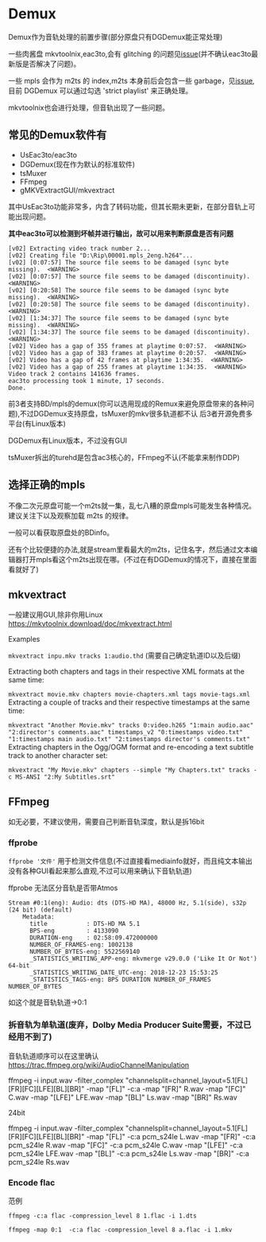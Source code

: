 # Demux
Demux作为音轨处理的前置步骤(部分原盘只有DGDemux能正常处理)

一些肉酱盘 mkvtoolnix,eac3to,会有 glitching 的问题见[issue](https://github.com/ted423/FXXS-Encode-Guide/issues/14)(并不确认eac3to最新版是否解决了问题)。

一些 mpls 会作为 m2ts 的 index,m2ts 本身前后会包含一些 garbage，见[issue](https://github.com/justdan96/tsMuxer/issues/624),目前 DGDemux 可以通过勾选 'strict playlist' 来正确处理。

mkvtoolnix也会进行处理，但音轨出现了一些问题。
## 常见的Demux软件有
* UsEac3to/eac3to
* DGDemux(现在作为默认的标准软件)
* tsMuxer
* FFmpeg
* gMKVExtractGUI/mkvextract

其中UsEac3to功能非常多，内含了转码功能，但其长期未更新，在部分音轨上可能出现问题。

**其中eac3to可以检测到坏帧并进行输出，故可以用来判断原盘是否有问题**

```
[v02] Extracting video track number 2...
[v02] Creating file "D:\Rip\00001.mpls_2eng.h264"...
[v02] [0:07:57] The source file seems to be damaged (sync byte missing).  <WARNING>
[v02] [0:07:57] The source file seems to be damaged (discontinuity).  <WARNING>
[v02] [0:20:58] The source file seems to be damaged (sync byte missing).  <WARNING>
[v02] [0:20:58] The source file seems to be damaged (discontinuity).  <WARNING>
[v02] [1:34:37] The source file seems to be damaged (sync byte missing).  <WARNING>
[v02] [1:34:37] The source file seems to be damaged (discontinuity).  <WARNING>
[v02] Video has a gap of 355 frames at playtime 0:07:57.  <WARNING>
[v02] Video has a gap of 383 frames at playtime 0:20:57.  <WARNING>
[v02] Video has a gap of 42 frames at playtime 1:34:35.  <WARNING>
[v02] Video has a gap of 255 frames at playtime 1:34:35.  <WARNING>
Video track 2 contains 141636 frames.
eac3to processing took 1 minute, 17 seconds.
Done.

```

前3者支持BD/mpls的demux(你可以选用现成的Remux来避免原盘带来的各种问题),不过DGDemux支持原盘，tsMuxer的mkv很多轨道都不认
后3者开源免费多平台(有Linux版本)

DGDemux有Linux版本，不过没有GUI

tsMuxer拆出的turehd是包含ac3核心的，FFmpeg不认(不能拿来制作DDP)

## 选择正确的mpls
不像二次元原盘可能一个m2ts就一集，乱七八糟的原盘mpls可能发生各种情况。建议关注下以及观察加载 m2ts 的规律。

一般可以看获取原盘处的BDinfo。

还有个比较便捷的办法,就是stream里看最大的m2ts，记住名字，然后通过文本编辑器打开mpls看这个m2ts出现在哪。(不过在有DGDemux的情况下，直接在里面看就好了)

## mkvextract
一般建议用GUI,除非你用Linux
<https://mkvtoolnix.download/doc/mkvextract.html>

Examples

`mkvextract inpu.mkv tracks 1:audio.thd`
(需要自己确定轨道ID以及后缀)

Extracting both chapters and tags in their respective XML formats at the same time:

`mkvextract movie.mkv chapters movie-chapters.xml tags movie-tags.xml`
Extracting a couple of tracks and their respective timestamps at the same time:

`mkvextract "Another Movie.mkv" tracks 0:video.h265 "1:main audio.aac" "2:director's comments.aac" timestamps_v2 "0:timestamps video.txt" "1:timestamps main audio.txt" "2:timestamps director's comments.txt"`
Extracting chapters in the Ogg/OGM format and re-encoding a text subtitle track to another character set:

`mkvextract "My Movie.mkv" chapters --simple "My Chapters.txt" tracks -c MS-ANSI "2:My Subtitles.srt"`



## FFmpeg
如无必要，不建议使用，需要自己判断音轨深度，默认是拆16bit
### ffprobe
`ffprobe '文件'` 用于检测文件信息(不过直接看mediainfo就好，而且纯文本输出没有各种GUI看起来那么直观,不过可以用来确认下音轨轨道)

ffprobe 无法区分音轨是否带Atmos

```
Stream #0:1(eng): Audio: dts (DTS-HD MA), 48000 Hz, 5.1(side), s32p (24 bit) (default)
    Metadata:
      title           : DTS-HD MA 5.1
      BPS-eng         : 4133090
      DURATION-eng    : 02:58:09.472000000
      NUMBER_OF_FRAMES-eng: 1002138
      NUMBER_OF_BYTES-eng: 5522569140
      _STATISTICS_WRITING_APP-eng: mkvmerge v29.0.0 ('Like It Or Not') 64-bit
      _STATISTICS_WRITING_DATE_UTC-eng: 2018-12-23 15:53:25
      _STATISTICS_TAGS-eng: BPS DURATION NUMBER_OF_FRAMES NUMBER_OF_BYTES
```

如这个就是音轨轨道->0:1
### 拆音轨为单轨道(废弃，Dolby Media Producer Suite需要，不过已经用不到了)
音轨轨道顺序可以在这里确认<https://trac.ffmpeg.org/wiki/AudioChannelManipulation>

ffmpeg -i input.wav -filter_complex "channelsplit=channel_layout=5.1[FL][FR][FC][LFE][BL][BR]" -map "[FL]" -c:a -map "[FR]" R.wav -map "[FC]" C.wav -map "[LFE]" LFE.wav -map "[BL]" Ls.wav -map "[BR]" Rs.wav

24bit

ffmpeg -i input.wav -filter_complex "channelsplit=channel_layout=5.1[FL][FR][FC][LFE][BL][BR]" -map "[FL]" -c:a pcm_s24le L.wav -map "[FR]" -c:a pcm_s24le R.wav -map "[FC]" -c:a pcm_s24le C.wav -map "[LFE]" -c:a pcm_s24le LFE.wav -map "[BL]" -c:a pcm_s24le Ls.wav -map "[BR]" -c:a pcm_s24le Rs.wav


### Encode flac

范例

`ffmpeg -c:a flac -compression_level 8 1.flac -i 1.dts`

`ffmpeg -map 0:1  -c:a flac -compression_level 8 a.flac -i 1.mkv `